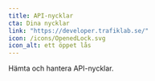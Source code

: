```yaml
---
title: API-nycklar
cta: Dina nycklar
link: "https://developer.trafiklab.se/"
icon: /icons/OpenedLock.svg
icon_alt: ett öppet lås
---
```

Hämta och hantera API-nycklar.
